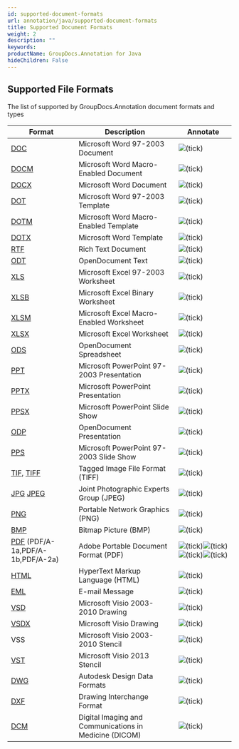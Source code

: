 ```yaml
---
id: supported-document-formats
url: annotation/java/supported-document-formats
title: Supported Document Formats
weight: 2
description: ""
keywords: 
productName: GroupDocs.Annotation for Java
hideChildren: False
---
```

## Supported File Formats

The list of supported by GroupDocs.Annotation document formats and types

| Format | Description | Annotate |
| --- | --- | --- |
| [DOC](https://wiki.fileformat.com/word-processing/doc/) | Microsoft Word 97-2003 Document | ![(tick)](annotation/java/images/check.png) |
| [DOCM](https://wiki.fileformat.com/word-processing/docm/) | Microsoft Word Macro-Enabled Document | ![(tick)](annotation/java/images/check.png) |
| [DOCX](https://wiki.fileformat.com/word-processing/docx/) | Microsoft Word Document | ![(tick)](annotation/java/images/check.png) |
| [DOT](https://wiki.fileformat.com/word-processing/dot/) | Microsoft Word 97-2003 Template | ![(tick)](annotation/java/images/check.png) |
| [DOTM](https://wiki.fileformat.com/word-processing/dotm/) | Microsoft Word Macro-Enabled Template | ![(tick)](annotation/java/images/check.png) |
| [DOTX](https://wiki.fileformat.com/word-processing/dotx/) | Microsoft Word Template | ![(tick)](annotation/java/images/check.png) |
| [RTF](https://wiki.fileformat.com/word-processing/rtf/) | Rich Text Document | ![(tick)](annotation/java/images/check.png) |
| [ODT](https://wiki.fileformat.com/word-processing/odt/) | OpenDocument Text | ![(tick)](annotation/java/images/check.png) |
| [XLS](https://wiki.fileformat.com/spreadsheet/xls/) | Microsoft Excel 97-2003 Worksheet | ![(tick)](annotation/java/images/check.png) |
| [XLSB](https://wiki.fileformat.com/spreadsheet/xlsb/) | Microsoft Excel Binary Worksheet | ![(tick)](annotation/java/images/check.png) |
| [XLSM](https://wiki.fileformat.com/spreadsheet/xlsm/) | Microsoft Excel Macro-Enabled Worksheet | ![(tick)](annotation/java/images/check.png) |
| [XLSX](https://wiki.fileformat.com/spreadsheet/xlsx/) | Microsoft Excel Worksheet | ![(tick)](annotation/java/images/check.png) |
| [ODS](https://wiki.fileformat.com/spreadsheet/ods/) | OpenDocument Spreadsheet | ![(tick)](annotation/java/images/check.png) |
| [PPT](https://wiki.fileformat.com/presentation/ppt/) | Microsoft PowerPoint 97-2003 Presentation | ![(tick)](annotation/java/images/check.png) |
| [PPTX](https://wiki.fileformat.com/presentation/pptx/) | Microsoft PowerPoint Presentation | ![(tick)](annotation/java/images/check.png) |
| [PPSX](https://wiki.fileformat.com/presentation/ppsx/) | Microsoft PowerPoint Slide Show | ![(tick)](annotation/java/images/check.png) |
| [ODP](https://wiki.fileformat.com/presentation/odp/) | OpenDocument Presentation | ![(tick)](annotation/java/images/check.png) |
| [PPS](https://wiki.fileformat.com/presentation/pps/) | Microsoft PowerPoint 97-2003 Slide Show | ![(tick)](annotation/java/images/check.png) |
| [TIF](https://wiki.fileformat.com/image/tiff/), [TIFF](https://wiki.fileformat.com/image/tiff/) | Tagged Image File Format (TIFF) | ![(tick)](annotation/java/images/check.png) |
| [JPG](https://wiki.fileformat.com/image/jpeg) [JPEG](https://wiki.fileformat.com/image/jpeg)   | Joint Photographic Experts Group (JPEG) | ![(tick)](annotation/java/images/check.png) |
| [PNG](https://wiki.fileformat.com/image/png/) | Portable Network Graphics (PNG) | ![(tick)](annotation/java/images/check.png) |
| [BMP](https://wiki.fileformat.com/image/bmp/) | Bitmap Picture (BMP) | ![(tick)](annotation/java/images/check.png) |
| [PDF](https://wiki.fileformat.com/view/pdf/) (PDF/A-1a,PDF/A-1b,PDF/A-2a) | Adobe Portable Document Format (PDF) | ![(tick)](annotation/java/images/check.png)![(tick)](annotation/java/images/check.png)![(tick)](annotation/java/images/check.png)![(tick)](annotation/java/images/check.png) |
| [HTML](https://wiki.fileformat.com/web/html/) | HyperText Markup Language (HTML) | ![(tick)](annotation/java/images/check.png) |
| [EML](https://wiki.fileformat.com/email/eml/) | E-mail Message | ![(tick)](annotation/java/images/check.png) |
| [VSD](https://wiki.fileformat.com/image/vsd/) | Microsoft Visio 2003-2010 Drawing | ![(tick)](annotation/java/images/check.png) |
| [VSDX](https://wiki.fileformat.com/image/vsdx/) | Microsoft Visio Drawing | ![(tick)](annotation/java/images/check.png) |
| VSS | Microsoft Visio 2003-2010 Stencil | ![(tick)](annotation/java/images/check.png) |
| [VST](https://wiki.fileformat.com/image/vst/) | Microsoft Visio 2013 Stencil | ![(tick)](annotation/java/images/check.png) |
| [DWG](https://wiki.fileformat.com/cad/dwg/) | Autodesk Design Data Formats | ![(tick)](annotation/java/images/check.png) |
| [DXF](https://wiki.fileformat.com/cad/dxf/) | Drawing Interchange Format | ![(tick)](annotation/java/images/check.png) |
| [DCM](https://wiki.fileformat.com/image/dcm/) | Digital Imaging and Communications in Medicine (DICOM) | ![(tick)](annotation/java/images/check.png) |
